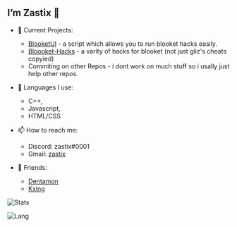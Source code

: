 ## I’m Zastix 👋

- 👀 Current Projects:
  - [BlooketUI](https://github.com/ZasticBradyn/Blooket-CheatHUB) - a script which allows you to run blooket hacks easily.
  - [Bloooket-Hacks](https://github.com/ZasticBradyn/Blooket-Hacks) - a varity of hacks for blooket (not just gliz's cheats copyied)
  - Commiting on other Repos - i dont work on much stuff so i usally just help other repos.
  
  
- 🌱 Languages I use:
  - C++,
  - Javascript,
  - HTML/CSS
  
- 📫 How to reach me:
  - Discord: zastix#0001
  - Gmail: [zastix](https://mail.google.com/mail/?view=cm&fs=1&to=zastixxoncrack@gmail.com&su=Contact%20Me)

- 👥 Friends:
  - [Dentamon](https://github.com/Dentamon/)
  - [Kxing](https://github.com/eazyhackz)

![Stats](https://github-readme-stats.vercel.app/api?username=ZasticBradyn&count_private=true&show_icons=true&theme=dark)

![Lang](https://github-readme-stats.vercel.app/api/top-langs/?username=ZasticBradyn&theme=dark)
